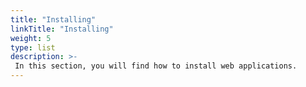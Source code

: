 ```yaml
---
title: "Installing"
linkTitle: "Installing"
weight: 5
type: list
description: >-
 In this section, you will find how to install web applications.
---
```

